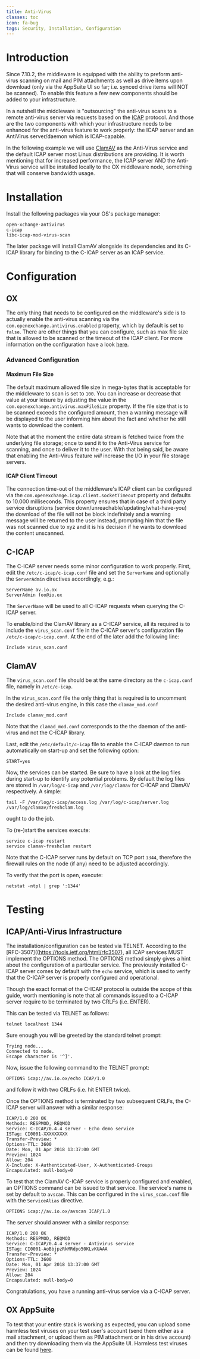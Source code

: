 ```yaml
---
title: Anti-Virus
classes: toc
icon: fa-bug
tags: Security, Installation, Configuration
---
```


# Introduction
Since 7.10.2, the middleware is equipped with the ability to preform anti-virus scanning on mail and PIM attachments as well as drive items upon download (only via the AppSuite UI so far; i.e. synced drive items will NOT be scanned). To enable this feature a few new components should be added to your infrastructure.

In a nutshell the middleware is "outsourcing" the anti-virus scans to a remote anti-virus server via  requests based on the [ICAP](https://tools.ietf.org/html/rfc3507) protocol. And those are the two components with which your infrastructure needs to be enhanced for the anti-virus feature to work properly: the ICAP server and an AntiVirus server/daemon which is ICAP-capable.

In the following example we will use [ClamAV](https://www.clamav.net/) as the Anti-Virus service and the default ICAP server most Linux distributions are providing. It is worth mentioning that for increased performance, the ICAP server AND the Anti-Virus service will be installed locally to the OX middleware node, something that will conserve bandwidth usage.

# Installation
Install the following packages via your OS's package manager:

```
open-xchange-antivirus
c-icap
libc-icap-mod-virus-scan
```

The later package will install ClamAV alongside its dependencies and its C-ICAP library for binding to the C-ICAP server as an ICAP service.

# Configuration

## OX
The only thing that needs to be configured on the middleware's side is to actually enable the anti-virus scanning via the `com.openexchange.antivirus.enabled` property, which by default is set to `false`. There are other things that you can configure, such as max file size that is allowed to be scanned or the timeout of the ICAP client. For more information on the configuration have a look [here](https://documentation.open-xchange.com/components/middleware/config{{site.baseurl}}/#mode=tags&tag=anti-virus).

### Advanced Configuration

#### Maximum File Size
The default maximum allowed file size in mega-bytes that is acceptable for the middleware to scan is set to `100`. You can increase or decrease that value at your leisure by adjusting the value in the `com.openexchange.antivirus.maxFileSize` property. If the file size that is to be scanned exceeds the configured amount, then a warning message will be displayed to the user informing him about the fact and whether he still wants to download the content.

Note that at the moment the entire data stream is fetched twice from the underlying file storage; once to send it to the Anti-Virus service for scanning, and once to deliver it to the user. With that being said, be aware that enabling the Anti-Virus feature _will_ increase the I/O in your file storage servers.

#### ICAP Client Timeout
The connection time-out of the middleware's ICAP client can be configured via the `com.openexchange.icap.client.socketTimeout` property and defaults to 10.000 milliseconds. This property ensures that in case of a third party service disruptions (service down/unreachable/updating/what-have-you) the download of the file will not be block indefinitely and a warning message will be returned to the user instead, prompting him that the file was not scanned due to xyz and it is his decision if he wants to download the content unscanned.

## C-ICAP
The C-ICAP server needs some minor configuration to work properly. First, edit the `/etc/c-icap/c-icap.conf` file and set the `ServerName` and optionally the `ServerAdmin` directives accordingly, e.g.:

```
ServerName av.io.ox
ServerAdmin foo@io.ox
```
The `ServerName` will be used to all C-ICAP requests when querying the C-ICAP server.

To enable/bind the ClamAV library as a C-ICAP service, all its required is to include the `virus_scan.conf` file in the C-ICAP server's configuration file `/etc/c-icap/c-icap.conf`. At the end of the later add the following line:

```
Include virus_scan.conf
```

## ClamAV
The `virus_scan.conf` file should be at the same directory as the `c-icap.conf` file, namely in `/etc/c-icap`.

In the `virus_scan.conf` file the only thing that is required is to uncomment the desired anti-virus engine, in this case the `clamav_mod.conf`

```
Include clamav_mod.conf
```

Note that the `clamad_mod.conf` corresponds to the the daemon of the anti-virus and not the C-ICAP library.

Last, edit the `/etc/default/c-icap` file to enable the C-ICAP daemon to run automatically on start-up and set the following option:

```
START=yes
```

Now, the services can be started. Be sure to have a look at the log files during start-up to identify any potential problems. By default the log files are stored in `/var/log/c-icap` and `/var/log/clamav` for C-ICAP and ClamAV respectively. A simple:

```
tail -F /var/log/c-icap/access.log /var/log/c-icap/server.log /var/log/clamav/freshclam.log
```

ought to do the job.

To (re-)start the services execute:

```
service c-icap restart
service clamav-freshclam restart
```

Note that the C-ICAP server runs by default on TCP port  ```1344```, therefore the firewall rules on the node (if any) need to be adjusted accordingly.

To verify that the port is open, execute:

```
netstat -ntpl | grep ':1344'
```

# Testing

## ICAP/Anti-Virus Infrastructure

The installation/configuration can be tested via TELNET. According to the [RFC-3507]((https://tools.ietf.org/html/rfc3507), all ICAP services MUST implement the OPTIONS method. The OPTIONS method simply gives a hint about the configuration of a particular service. The previously installed C-ICAP server comes by default with the ```echo``` service, which is used to verify that the C-ICAP server is properly configured and operational. 

Though the exact format of the C-ICAP protocol is outside the scope of this guide, worth mentioning is note that all commands issued to a C-ICAP server require to be terminated by two CRLFs (i.e. ENTER).

This can be tested via TELNET as follows:

```
telnet localhost 1344
```

Sure enough you will be greeted by the standard telnet prompt:

```
Trying node...
Connected to node.
Escape character is '^]'.

```

Now, issue the following command to the TELNET prompt:

```
OPTIONS icap://av.io.ox/echo ICAP/1.0
```

and follow it with two CRLFs (i.e. hit ENTER twice).

Once the OPTIONS method is terminated by two subsequent CRLFs, the C-ICAP server will answer with a similar response:

```
ICAP/1.0 200 OK
Methods: RESPMOD, REQMOD
Service: C-ICAP/0.4.4 server - Echo demo service
ISTag: CI0001-XXXXXXXXX
Transfer-Preview: *
Options-TTL: 3600
Date: Mon, 01 Apr 2018 13:37:00 GMT
Preview: 1024
Allow: 204
X-Include: X-Authenticated-User, X-Authenticated-Groups
Encapsulated: null-body=0
```

To test that the ClamAV C-ICAP service is properly configured and enabled, an OPTIONS command can be issued to that service. The service's name is set by default to `avscan`. This can be configured in the `virus_scan.conf` file with the `ServiceAlias` directive.

```
OPTIONS icap://av.io.ox/avscan ICAP/1.0
```

The server should answer with a similar response:

```
ICAP/1.0 200 OK
Methods: RESPMOD, REQMOD
Service: C-ICAP/0.4.4 server - Antivirus service
ISTag: CI0001-AoBbjpzRkMRdpo50KLvKUAAA
Transfer-Preview: *
Options-TTL: 3600
Date: Mon, 01 Apr 2018 13:37:00 GMT
Preview: 1024
Allow: 204
Encapsulated: null-body=0
```

Congratulations, you have a running anti-virus service via a C-ICAP server.

## OX AppSuite
To test that your entire stack is working as expected, you can upload some harmless test viruses on your test user's account (send them either as a mail attachment, or upload them as PIM attachment or in his drive account) and then try downloading them via the AppSuite UI. Harmless test viruses can be found [here](https://www.ikarussecurity.com/support/virus-info/test-viruses/).
